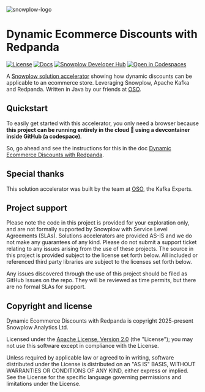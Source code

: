 ![snowplow-logo](.github/media/snowplow_solution_accelerators.png)

# Dynamic Ecommerce Discounts with Redpanda

[![License][license-image]][license]
[![Docs][guide-image]][docs-main]
[![Snowplow Developer Hub][devhub-image]][solution-accelerators]
[![Open in Codespaces][codespaces-image]][codespaces]

A [Snowplow solution accelerator][solution-accelerators] showing how dynamic discounts can be applicable to an ecommerce store. Leveraging Snowplow, Apache Kafka and Redpanda. Written in Java by our friends at [OSO][oso].

## Quickstart

To easily get started with this accelerator, you only need a browser because **this project can be running entirely in the cloud 🙂 using a devcontainer inside GitHub (a codespace)**.

So, go ahead and see the instructions for this in the doc [Dynamic Ecommerce Discounts with Redpanda][docs-main].

## Special thanks

This solution accelerator was built by the team at [OSO][oso], the Kafka Experts.

## Project support

Please note the code in this project is provided for your exploration only, and are not formally supported by Snowplow with Service Level Agreements (SLAs). Solutions accelerators are provided AS-IS and we do not make any guarantees of any kind. Please do not submit a support ticket relating to any issues arising from the use of these projects. The source in this project is provided subject to the license set forth below. All included or referenced third party libraries are subject to the licenses set forth below.

Any issues discovered through the use of this project should be filed as GitHub Issues on the repo. They will be reviewed as time permits, but there are no formal SLAs for support.

## Copyright and license

Dynamic Ecommerce Discounts with Redpanda is copyright 2025-present Snowplow Analytics Ltd.

Licensed under the [Apache License, Version 2.0][license] (the "License");
you may not use this software except in compliance with the License.

Unless required by applicable law or agreed to in writing, software
distributed under the License is distributed on an "AS IS" BASIS,
WITHOUT WARRANTIES OR CONDITIONS OF ANY KIND, either express or implied.
See the License for the specific language governing permissions and
limitations under the License.

[solution-accelerators]: https://snowplow.io/solution-accelerators
[devhub-image]: https://img.shields.io/badge/Snowplow-Developer%20Hub-6638f0

[oso]: https://oso.sh/?utm_source=snowplow&utm_medium=web&utm_campaign=solution_accelerator

[license]: https://www.apache.org/licenses/LICENSE-2.0
[license-image]: https://img.shields.io/github/license/snowplow/snowplow-android-tracker

[docs-main]: https://htmlpreview.github.io/?https://github.com/osodevops/dynamic-ecommerce-discounts-with-redpanda/blob/main/docs/main/README.html
[guide-image]: https://img.shields.io/badge/📚-Documentation-blue

[codespaces]: https://codespaces.new/snowplow-industry-solutions/redpanda-dynamic-ecommerce-discounts
[codespaces-image]: https://img.shields.io/badge/Open%20in-Codespaces-black.svg?logo=github
